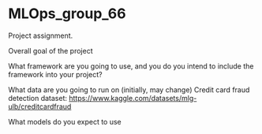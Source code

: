 # MLOps_group_66
Project assignment.


Overall goal of the project


What framework are you going to use, and you do you intend to include the framework into your project?


What data are you going to run on (initially, may change)
Credit card fraud detection dataset:
https://www.kaggle.com/datasets/mlg-ulb/creditcardfraud

What models do you expect to use




